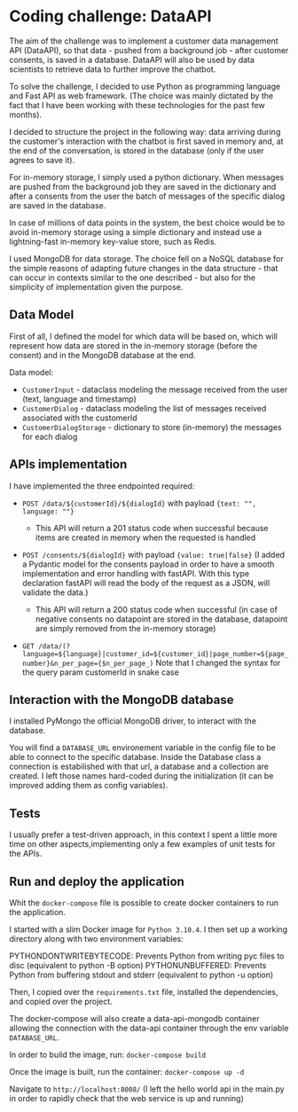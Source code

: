 # Coding challenge: DataAPI
The aim of the challenge was to implement a customer data management API (DataAPI), so that data - pushed from a background job - after customer consents, is saved in a database. DataAPI will also be used by data scientists to retrieve data to further improve the chatbot. 

To solve the challenge, I decided to use Python as programming language and Fast API as web framework. (The choice was mainly dictated by the fact that I have been working with these technologies for the past few months).

I decided to structure the project in the following way: data arriving during the customer's interaction with the chatbot is first saved in memory and, at the end of the conversation, is stored in the database (only if the user agrees to save it).

For in-memory storage, I simply used a python dictionary. When messages are pushed from the background job they are saved in the dictionary and after a consents from the user the batch of messages of the specific dialog are saved in the database.

In case of millions of data points in the system, the best choice would be to avoid in-memory storage using a simple dictionary and instead use a lightning-fast in-memory key-value store, such as Redis.

I used MongoDB for data storage. The choice fell on a NoSQL database for the simple reasons of adapting future changes in the data structure - that can occur in contexts similar to the one described - but also for the simplicity of implementation given the purpose.

## Data Model

First of all, I defined the model for which data will be based on, which will represent how data are stored in the in-memory storage (before the consent) and in the MongoDB database at the end.

Data model:
- `CustomerInput` - dataclass modeling the message received from the user (text, language and timestamp)
- `CustomerDialog` - dataclass modeling the list of messages received associated with the customerId
- `CustomerDialogStorage` - dictionary to store (in-memory) the messages for each dialog

## APIs implementation

I have implemented the three endpointed required:

- `POST /data/${customerId}/${dialogId}` with payload `{text: "", language: ""}`
  - This API will return a 201 status code when successful because items are created in memory when the requested is handled

- `POST /consents/${dialogId}` with payload `{value: true|false}` (I added a Pydantic model for the consents payload in order to have a smooth implementation and error handling with fastAPI. With this type declaration fastAPI will read the body of the request as a JSON, will validate the data.)
  - This API will return a 200 status code when successful (in case of negative consents no datapoint are stored in the database, datapoint are simply removed from the in-memory storage)
- `GET /data/(?language=${language}|customer_id=${customer_id}|page_number=${page_number}&n_per_page={$n_per_page_)`
Note that I changed the syntax for the query param customerId in snake case 

## Interaction with the MongoDB database
I installed PyMongo the official MongoDB driver, to interact with the database. 

You will find a `DATABASE_URL` environement variable in the config file to be able to connect to the specific database. Inside the Database class a connection is estabilished with that url, a database and a collection are created. I left those names hard-coded during the initialization (it can be improved adding them as config variables).

## Tests

I usually prefer a test-driven approach, in this context I spent a little more time on other aspects,implementing only a few examples of unit tests for the APIs. 

## Run and deploy the application
Whit the `docker-compose` file is possible to create docker containers to run the application.

I started with a slim Docker image for `Python 3.10.4`. 
I then set up a working directory along with two environment variables:

PYTHONDONTWRITEBYTECODE: Prevents Python from writing pyc files to disc (equivalent to python -B option)
PYTHONUNBUFFERED: Prevents Python from buffering stdout and stderr (equivalent to python -u option)

Then, I copied over the `requirements.txt` file, installed the dependencies, and copied over the project.

The docker-compose will also create a data-api-mongodb container allowing the connection with the data-api container through the env variable `DATABASE_URL`.

In order to build the image, run: 
`docker-compose build`

Once the image is built, run the container:
`docker-compose up -d`

Navigate to `http://localhost:8008/` 
(I left the hello world api in the main.py in order to rapidly check that the web service is up and running)

